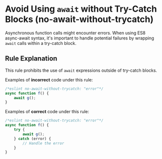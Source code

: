 # Avoid Using `await` without Try-Catch Blocks (no-await-without-trycatch)

Asynchronous function calls might encounter errors. When using ES8 async-await syntax, it's important to handle potential failures by wrapping `await` calls within a try-catch block.

## Rule Explanation

This rule prohibits the use of `await` expressions outside of try-catch blocks.

Examples of **incorrect** code under this rule:

```javascript
/*eslint no-await-without-trycatch: "error"*/
async function f() {
    await g();
}
```

Examples of **correct** code under this rule:

```javascript
/*eslint no-await-without-trycatch: "error"*/
async function f() {
    try {
        await g();
    } catch (error) {
        // Handle the error
    }
}
```
